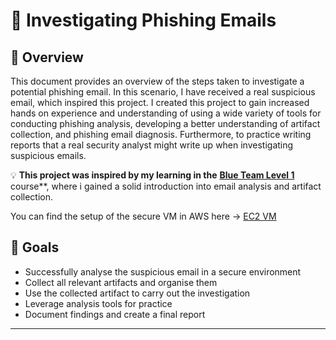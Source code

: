 # 📧 Investigating Phishing Emails

## 📖 Overview
This document provides an overview of the steps taken to investigate a potential phishing email. In this scenario, I have received a real suspicious email, which inspired this project. I created this project to gain increased hands on experience and understanding of using a wide variety of tools for conducting phishing analysis, developing a better understanding of artifact collection, and phishing email diagnosis. Furthermore, to practice writing reports that a real security analyst might write up when investigating suspicious emails.

💡 **This project was inspired by my learning in the** [**Blue Team Level 1**](https://www.securityblue.team/blue-team-level-1) course**, where i gained a solid introduction into email analysis and artifact collection.

You can find the setup of the secure VM in AWS here -> [EC2 VM](https://github.com/wilbcn/DigitalForensics/blob/main/AWS-SecureVM/README.md)

## 🎯 Goals
- Successfully analyse the suspicious email in a secure environment
- Collect all relevant artifacts and organise them
- Use the collected artifact to carry out the investigation
- Leverage analysis tools for practice
- Document findings and create a final report

---
